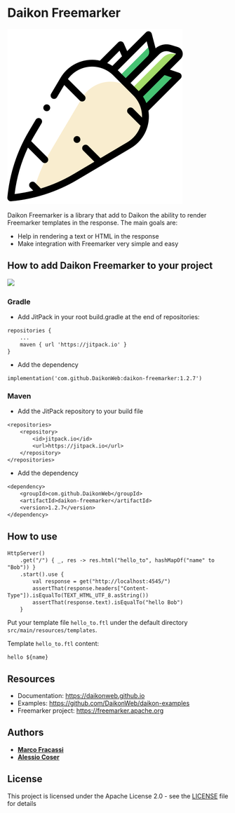 # Daikon Freemarker

![Daikon](./logo.svg)

Daikon Freemarker is a library that add to Daikon the ability to render Freemarker templates in the response.
The main goals are:
* Help in rendering a text or HTML in the response
* Make integration with Freemarker very simple and easy

## How to add Daikon Freemarker to your project
[![](https://jitpack.io/v/DaikonWeb/daikon-freemarker.svg)](https://jitpack.io/#DaikonWeb/daikon-freemarker)

### Gradle
- Add JitPack in your root build.gradle at the end of repositories:
```
repositories {
    ...
    maven { url 'https://jitpack.io' }
}
```
- Add the dependency
```
implementation('com.github.DaikonWeb:daikon-freemarker:1.2.7')
```

### Maven
- Add the JitPack repository to your build file 
```
<repositories>
    <repository>
        <id>jitpack.io</id>
        <url>https://jitpack.io</url>
    </repository>
</repositories>
```
- Add the dependency
```
<dependency>
    <groupId>com.github.DaikonWeb</groupId>
    <artifactId>daikon-freemarker</artifactId>
    <version>1.2.7</version>
</dependency>
```

## How to use
```
HttpServer()
    .get("/") { _, res -> res.html("hello_to", hashMapOf("name" to "Bob")) }
    .start().use {
        val response = get("http://localhost:4545/")
        assertThat(response.headers["Content-Type"]).isEqualTo(TEXT_HTML_UTF_8.asString())
        assertThat(response.text).isEqualTo("hello Bob")
    }
```

Put your template file `hello_to.ftl` under the default directory `src/main/resources/templates`.

Template `hello_to.ftl` content:
```
hello ${name}
```
 
## Resources
* Documentation: https://daikonweb.github.io
* Examples: https://github.com/DaikonWeb/daikon-examples
* Freemarker project: https://freemarker.apache.org

## Authors


* **[Marco Fracassi](https://github.com/fracassi-marco)**
* **[Alessio Coser](https://github.com/AlessioCoser)**

## License

This project is licensed under the Apache License 2.0 - see the [LICENSE](LICENSE) file for details
